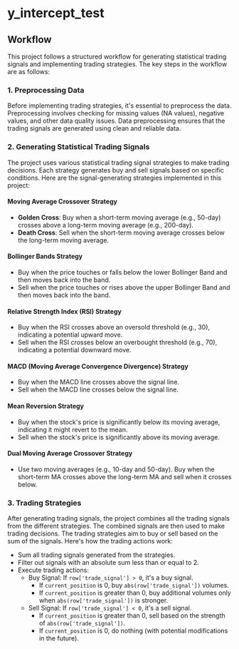# y_intercept_test

## Workflow

This project follows a structured workflow for generating statistical trading signals and implementing trading strategies. The key steps in the workflow are as follows:

### 1. Preprocessing Data

Before implementing trading strategies, it's essential to preprocess the data. Preprocessing involves checking for missing values (NA values), negative values, and other data quality issues. Data preprocessing ensures that the trading signals are generated using clean and reliable data.

### 2. Generating Statistical Trading Signals

The project uses various statistical trading signal strategies to make trading decisions. Each strategy generates buy and sell signals based on specific conditions. Here are the signal-generating strategies implemented in this project:

#### Moving Average Crossover Strategy

- **Golden Cross**: Buy when a short-term moving average (e.g., 50-day) crosses above a long-term moving average (e.g., 200-day).
- **Death Cross**: Sell when the short-term moving average crosses below the long-term moving average.

#### Bollinger Bands Strategy

- Buy when the price touches or falls below the lower Bollinger Band and then moves back into the band.
- Sell when the price touches or rises above the upper Bollinger Band and then moves back into the band.

#### Relative Strength Index (RSI) Strategy

- Buy when the RSI crosses above an oversold threshold (e.g., 30), indicating a potential upward move.
- Sell when the RSI crosses below an overbought threshold (e.g., 70), indicating a potential downward move.

#### MACD (Moving Average Convergence Divergence) Strategy

- Buy when the MACD line crosses above the signal line.
- Sell when the MACD line crosses below the signal line.

#### Mean Reversion Strategy

- Buy when the stock's price is significantly below its moving average, indicating it might revert to the mean.
- Sell when the stock's price is significantly above its moving average.

#### Dual Moving Average Crossover Strategy

- Use two moving averages (e.g., 10-day and 50-day). Buy when the short-term MA crosses above the long-term MA and sell when it crosses below.

### 3. Trading Strategies

After generating trading signals, the project combines all the trading signals from the different strategies. The combined signals are then used to make trading decisions. The trading strategies aim to buy or sell based on the sum of the signals. Here's how the trading actions work:

- Sum all trading signals generated from the strategies.
- Filter out signals with an absolute sum less than or equal to 2.
- Execute trading actions:
  - Buy Signal: If `row['trade_signal'] > 0`, it's a buy signal.
    - If `current_position` is 0, buy `abs(row['trade_signal'])` volumes.
    - If `current_position` is greater than 0, buy additional volumes only when `abs(row['trade_signal'])` is stronger.
  - Sell Signal: If `row['trade_signal'] < 0`, it's a sell signal.
    - If `current_position` is greater than 0, sell based on the strength of `abs(row['trade_signal'])`.
    - If `current_position` is 0, do nothing (with potential modifications in the future).
